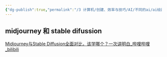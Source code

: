 ```yaml
---
{"dg-publish":true,"permalink":"/3 计算机/创建、效率与技巧/AI/不同的ai/ai绘画/其他绘画/","title":"其他绘画"}
---
```



## midjourney 和 stable difussion  
[Midjourney与Stable Diffusion全面对比，该学哪个？一次讲明白\_哔哩哔哩\_bilibili](https://www.bilibili.com/video/BV1wN411Y7NU/?spm_id_from=333.337.search-card.all.click)